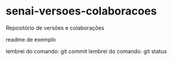 # senai-versoes-colaboracoes
Repositório de versões e colaborações


readme de exemplo

lembrei do comando: git commit
lembrei do comando: git status

